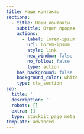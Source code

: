 ```yaml
---
title: Наши контакты
sections:
  - title: Наши контакты
    subtitle: Отдел продаж
    actions:
      - label: lorem-ipsum
        url: lorem-ipsum
        style: link
        new_window: false
        no_follow: false
        type: action
    has_background: false
    background_color: white
    type: cta_section
seo:
  title: ''
  description: ''
  robots: []
  extra: []
  type: stackbit_page_meta
template: advanced
---
```

